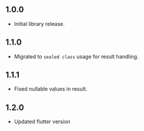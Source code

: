 ## 1.0.0

* Initial library release.

## 1.1.0

* Migrated to `sealed class` usage for result handling.

## 1.1.1

* Fixed nullable values in result.

## 1.2.0

* Updated flutter version
